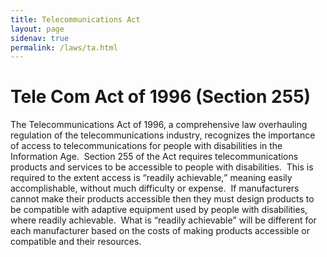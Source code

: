 ```yaml
---
title: Telecommunications Act
layout: page
sidenav: true
permalink: /laws/ta.html
---
```


# Tele Com Act of 1996 (Section 255)

The Telecommunications Act of 1996, a comprehensive law overhauling regulation of the telecommunications industry, recognizes the importance of access to telecommunications for people with disabilities in the Information Age.&nbsp;
Section 255 of the Act requires telecommunications products and services to be accessible to people with disabilities.&nbsp;
This is required to the extent access is <q>readily achievable,</q> meaning easily accomplishable, without much difficulty or expense.&nbsp;
If manufacturers cannot make their products accessible then they must design products to be compatible with adaptive equipment used by people with disabilities, where readily achievable.&nbsp;
What is <q>readily achievable</q> will be different for each manufacturer based on the costs of making products accessible or compatible and their resources.
